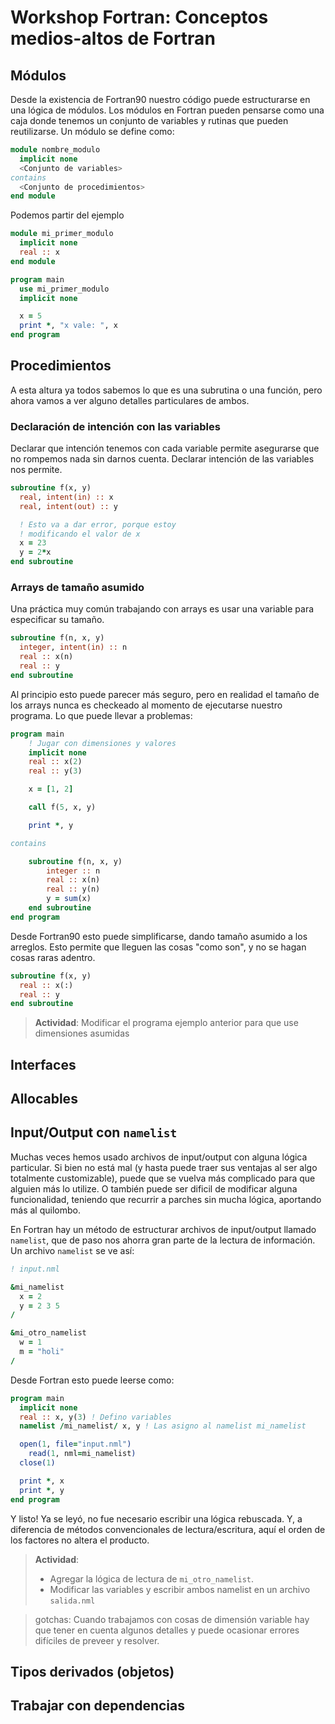 # Workshop Fortran: Conceptos medios-altos de Fortran

## Módulos
Desde la existencia de Fortran90 nuestro código puede estructurarse en una
lógica de módulos. Los módulos en Fortran pueden pensarse como una caja donde
tenemos un conjunto de variables y rutinas que pueden reutilizarse.
Un módulo se define como:

```fortran
module nombre_modulo
  implicit none
  <Conjunto de variables>
contains
  <Conjunto de procedimientos>
end module
```

Podemos partir del ejemplo

```fortran
module mi_primer_modulo
  implicit none
  real :: x
end module

program main
  use mi_primer_modulo
  implicit none

  x = 5
  print *, "x vale: ", x
end program
```

## Procedimientos
A esta altura ya todos sabemos lo que es una subrutina o una función, pero ahora
vamos a ver alguno detalles particulares de ambos.


### Declaración de intención con las variables
Declarar que intención tenemos con cada variable permite asegurarse que no
rompemos nada sin darnos cuenta. Declarar intención de las variables nos
permite.

```fortran
subroutine f(x, y)
  real, intent(in) :: x
  real, intent(out) :: y

  ! Esto va a dar error, porque estoy
  ! modificando el valor de x
  x = 23
  y = 2*x
end subroutine
```

### Arrays de tamaño asumido
Una práctica muy común trabajando con arrays es usar una variable para 
especificar su tamaño.

```fortran
subroutine f(n, x, y)
  integer, intent(in) :: n
  real :: x(n)
  real :: y
end subroutine
```

Al principio esto puede parecer más seguro, pero en realidad el tamaño de los
arrays nunca es checkeado al momento de ejecutarse nuestro programa. Lo que puede
llevar a problemas:

```fortran
program main
    ! Jugar con dimensiones y valores
    implicit none
    real :: x(2)
    real :: y(3)

    x = [1, 2]

    call f(5, x, y)

    print *, y

contains

    subroutine f(n, x, y)
        integer :: n
        real :: x(n)
        real :: y(n)
        y = sum(x)
    end subroutine
end program
```

Desde Fortran90 esto puede simplificarse, dando tamaño asumido a los arreglos.
Esto permite que lleguen las cosas "como son", y no se hagan cosas raras
adentro.

```fortran
subroutine f(x, y)
  real :: x(:)
  real :: y
end subroutine
```

> **Actividad**: Modificar el programa ejemplo anterior para que use dimensiones
> asumidas

## Interfaces

## Allocables

## Input/Output con `namelist`
Muchas veces hemos usado archivos de input/output con alguna lógica particular.
Si bien no está mal (y hasta puede traer sus ventajas al ser algo totalmente
customizable), puede que se vuelva más complicado para que alguien más lo
utilize. O también puede ser dificil de modificar alguna funcionalidad,
teniendo que recurrir a parches sin mucha lógica, aportando más al quilombo.

En Fortran hay un método de estructurar archivos de input/output llamado
`namelist`, que de paso nos ahorra gran parte de la lectura de información.
Un archivo `namelist` se ve así:

```fortran
! input.nml

&mi_namelist
  x = 2
  y = 2 3 5
/

&mi_otro_namelist
  w = 1
  m = "holi"
/
```

Desde Fortran esto puede leerse como:

```fortran
program main
  implicit none
  real :: x, y(3) ! Defino variables
  namelist /mi_namelist/ x, y ! Las asigno al namelist mi_namelist

  open(1, file="input.nml")
    read(1, nml=mi_namelist)
  close(1)

  print *, x
  print *, y
end program
```

Y listo! Ya se leyó, no fue necesario escribir una lógica rebuscada. Y, a
diferencia de métodos convencionales de lectura/escritura, aquí el orden de los
factores no altera el producto.

> **Actividad**: 
>
> - Agregar la lógica de lectura de `mi_otro_namelist`.
> - Modificar las variables y escribir ambos namelist en un archivo `salida.nml`


> gotchas: Cuando trabajamos con cosas de dimensión variable hay que tener en
> cuenta algunos detalles y puede ocasionar errores difíciles de preveer y
> resolver.

## Tipos derivados (objetos)

## Trabajar con dependencias
